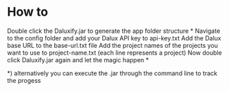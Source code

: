# How to
Double click the Daluxify.jar to generate the app folder structure *
Navigate to the config folder and add your Dalux API key to api-key.txt
Add the Dalux base URL to the base-url.txt file
Add the project names of the projects you want to use to project-name.txt (each line represents a project)
Now double click Daluxify.jar again and let the magic happen *

\*) alternatively you can execute the .jar through the command line to track the progess 


